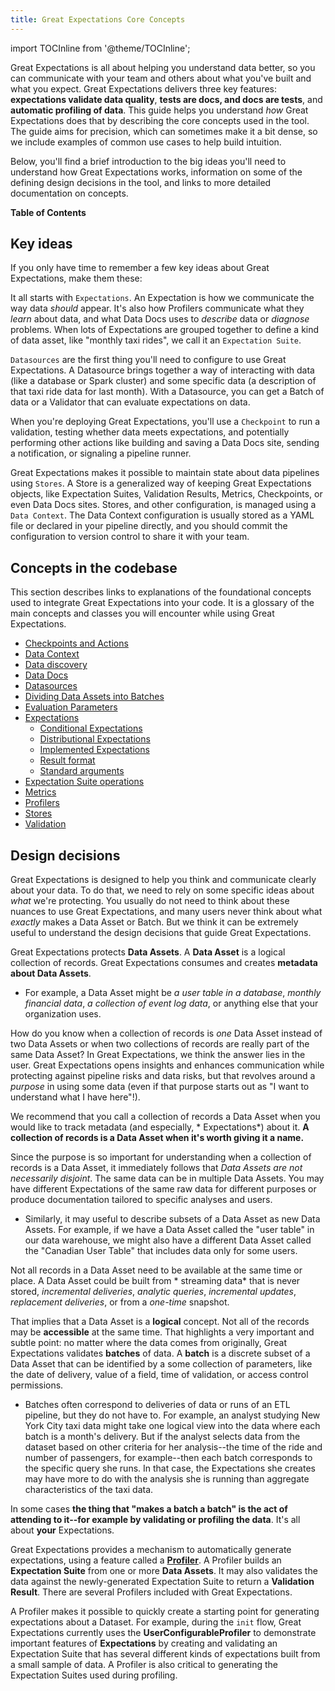 ```yaml
---
title: Great Expectations Core Concepts
---
```


import TOCInline from '@theme/TOCInline';

Great Expectations is all about helping you understand data better, so you can communicate with your team and others
about what you've built and what you expect. Great Expectations delivers three key features: **expectations validate
data quality**, **tests are docs, and docs are tests**, and **automatic profiling of data**. This guide helps you
understand *how* Great Expectations does that by describing the core concepts used in the tool. The guide aims for
precision, which can sometimes make it a bit dense, so we include examples of common use cases to help build intuition.

Below, you'll find a brief introduction to the big ideas you'll need to understand how Great Expectations works, information
on some of the defining design decisions in the tool, and links to more detailed documentation on concepts.

**Table of Contents**

<TOCInline toc={toc} />

## Key ideas

If you only have time to remember a few key ideas about Great Expectations, make them these:

It all starts with `Expectations`. An Expectation is how we communicate the way data *should* appear. It's also how
Profilers communicate what they *learn* about data, and what Data Docs uses to *describe* data or *diagnose* problems.
When lots of Expectations are grouped together to define a kind of data asset, like "monthly taxi rides", we call it
an `Expectation Suite`.

`Datasources` are the first thing you'll need to configure to use Great Expectations. A Datasource brings together a way of interacting with data (like a database or Spark cluster) and some specific data (a description of that taxi ride data for last month). With a Datasource, you can get a Batch of data or a Validator that can evaluate expectations on
data.

When you're deploying Great Expectations, you'll use a `Checkpoint` to run a validation, testing whether data meets expectations, and potentially performing other actions like building and saving a Data Docs site, sending a notification, or signaling a pipeline runner.

Great Expectations makes it possible to maintain state about data pipelines using `Stores`. A Store is a generalized way of keeping Great Expectations objects, like Expectation Suites, Validation Results, Metrics, Checkpoints, or even Data Docs sites. Stores, and other configuration, is managed using a `Data Context`. The Data Context configuration is usually stored as a YAML file or declared in your pipeline directly, and you should commit the configuration to version control to share it with your team.

## Concepts in the codebase

This section describes links to explanations of the foundational concepts used to integrate Great Expectations into your code. It is a glossary
of the main concepts and classes you will encounter while using Great Expectations.

* [Checkpoints and Actions](./checkpoints_and_actions)
* [Data Context](./data_context)
* [Data discovery](./data_discovery)
* [Data Docs](./data_docs)
* [Datasources](./datasources)
* [Dividing Data Assets into Batches](./dividing_data_assets_into_batches)
* [Evaluation Parameters](./evaluation_parameters)
* [Expectations](./expectations/expectations)
  * [Conditional Expectations](./expectations/conditional_expectations)
  * [Distributional Expectations](./expectations/distributional_expectations)
  * [Implemented Expectations](./expectations/implemented_expectations)
  * [Result format](./expectations/result_format)
  * [Standard arguments](./expectations/standard_arguments)
* [Expectation Suite operations](./expectation_suite_operations)
* [Metrics](./metrics)
* [Profilers](./profilers)
* [Stores](./stores)
* [Validation](./validation)


## Design decisions


Great Expectations is designed to help you think and communicate clearly about your data. To do that, we need to rely on
some specific ideas about *what* we're protecting. You usually do not need to think about these nuances to use Great
Expectations, and many users never think about what *exactly* makes a Data Asset or Batch. But we think it can be
extremely useful to understand the design decisions that guide Great Expectations.

Great Expectations protects **Data Assets**. A **Data Asset** is a logical collection of records. Great Expectations
consumes and creates **metadata about Data Assets**.

- For example, a Data Asset might be *a user table in a database*, *monthly financial data*, *a collection of event log
  data*, or anything else that your organization uses.

How do you know when a collection of records is *one* Data Asset instead of two Data Assets or when two collections of
records are really part of the same Data Asset? In Great Expectations, we think the answer lies in the user. Great
Expectations opens insights and enhances communication while protecting against pipeline risks and data risks, but that
revolves around a *purpose* in using some data (even if that purpose starts out as "I want to understand what I have
here"!).

We recommend that you call a collection of records a Data Asset when you would like to track metadata (and especially, *
Expectations*) about it. **A collection of records is a Data Asset when it's worth giving it a name.**

Since the purpose is so important for understanding when a collection of records is a Data Asset, it immediately follows
that *Data Assets are not necessarily disjoint*. The same data can be in multiple Data Assets. You may have different
Expectations of the same raw data for different purposes or produce documentation tailored to specific analyses and
users.

- Similarly, it may useful to describe subsets of a Data Asset as new Data Assets. For example, if we have a Data Asset
  called the "user table" in our data warehouse, we might also have a different Data Asset called the "Canadian User
  Table" that includes data only for some users.

Not all records in a Data Asset need to be available at the same time or place. A Data Asset could be built from *
streaming data* that is never stored, *incremental deliveries*, *analytic queries*, *incremental updates*, *replacement
deliveries*, or from a *one-time* snapshot.

That implies that a Data Asset is a **logical** concept. Not all of the records may be **accessible** at the same time.
That highlights a very important and subtle point: no matter where the data comes from originally, Great Expectations
validates **batches** of data. A **batch** is a discrete subset of a Data Asset that can be identified by a some
collection of parameters, like the date of delivery, value of a field, time of validation, or access control
permissions.

- Batches often correspond to deliveries of data or runs of an ETL pipeline, but they do not have to. For example, an
  analyst studying New York City taxi data might take one logical view into the data where each batch is a month's
  delivery. But if the analyst selects data from the dataset based on other criteria for her analysis--the time of the
  ride and number of passengers, for example--then each batch corresponds to the specific query she runs. In that case,
  the Expectations she creates may have more to do with the analysis she is running than aggregate characteristics of
  the taxi data.

In some cases **the thing that "makes a batch a batch" is the act of attending to it--for example by validating or
profiling the data**. It's all about **your** Expectations.

Great Expectations provides a mechanism to automatically generate expectations, using a feature called a [**Profiler**](./profilers). A Profiler builds an **Expectation Suite** from one or more **Data Assets**. It may also validates the data against the newly-generated Expectation Suite to return a **Validation Result**. There are several Profilers included with Great Expectations.

A Profiler makes it possible to quickly create a starting point for generating expectations about a Dataset. For example, during the `init` flow, Great Expectations currently uses the **UserConfigurableProfiler** to demonstrate important features of **Expectations** by creating and validating an Expectation Suite that has several different kinds of expectations built from a small sample of data. A Profiler is also critical to generating the Expectation Suites used during profiling.
